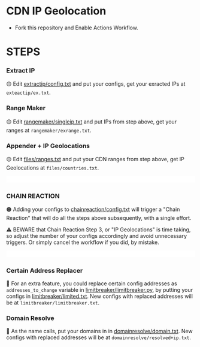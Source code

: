 # CDN IP Geolocation

* Fork this repository and Enable Actions Workflow.

# STEPS

### Extract IP
🟡 Edit [extractip/config.txt](./extractip/config.txt) and put your configs, get your exracted IPs at `exteactip/ex.txt`.

### Range Maker
🟡 Edit [rangemaker/singleip.txt](./rangemaker/singleip.txt) and put IPs from step above, get your ranges at `rangemaker/exrange.txt`.

### Appender + IP Geolocations
🟡 Edit [files/ranges.txt](./files/ranges.txt) and put your CDN ranges from step above, get IP Geolocations at `files/countries.txt`.

![0](https://raw.githubusercontent.com/Surfboardv2ray/IPGeolocation/main/.github/media/line.gif)
### CHAIN REACTION
🟠 Adding your configs to [chainreaction/config.txt](./chainreaction/config.txt) will trigger a "Chain Reaction" that will do all the steps above subsequently, with a single effort.

⚠️ BEWARE that Chain Reaction Step 3, or "IP Geolocations" is time taking, so adjust the number of your configs accordingly and avoid unnecessary triggers. Or simply cancel the workflow if you did, by mistake.

![0](https://raw.githubusercontent.com/Surfboardv2ray/IPGeolocation/main/.github/media/line.gif)
### Certain Address Replacer
🧧 For an extra feature, you could replace certain config addresses as `addresses_to_change` variable in [limitbreaker/limitbreaker.py](./limitbreaker/limitbreaker.py), by putting your configs in [limitbreaker/limited.txt](./limitbreaker/limited.txt). New configs with replaced addresses will be at `limitbreaker/limitbreaker.txt`.

### Domain Resolve
🧧 As the name calls, put your domains in in [domainresolve/domain.txt](./domainresolve/domain.txt). New configs with replaced addresses will be at `domainresolve/resolved+ip.txt`.

